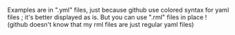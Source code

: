 Examples are in ".yml" files, just because github use colored syntax for yaml files ; it's better displayed as is. But you can use ".rml" files in place ! (github doesn't know that my rml files are just regular yaml files)